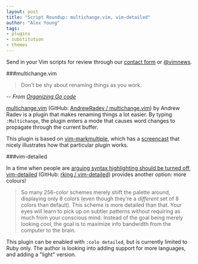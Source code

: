```yaml
---
layout: post
title: "Script Roundup: multichange.vim, vim-detailed"
author: "Alex Young"
tags: 
- plugins
- substitution
- themes
---
```


<div class="intro">
Send in your Vim scripts for review through our <a href="/contact.html">contact form</a> or <a href="http://twitter.com/vimnews">@vimnews</a>.
</div>

###multichange.vim

> Don't be shy about renaming things as you work.

_-- From [Organizing Go code](http://blog.golang.org/2012/08/organizing-go-code.html)_

[multichange.vim](http://www.vim.org/scripts/script.php?script_id=4309) (GitHub: [AndrewRadev / multichange.vim](https://github.com/AndrewRadev/multichange.vim)) by Andrew Radev is a plugin that makes renaming things a lot easier.  By typing `:Multichange`, the plugin enters a mode that causes word changes to propagate through the current buffer.

This plugin is based on [vim-markmultiple](https://github.com/adinapoli/vim-markmultiple), which has a [screencast](http://www.youtube.com/watch?v=deGhhILp2PY&feature=youtu.be) that nicely illustrates how that particular plugin works.

###vim-detailed

In a time when people are [arguing syntax highlighting should be turned off](http://www.kyleisom.net/blog/2012/10/17/syntax-off/), [vim-detailed](http://www.vim.org/scripts/script.php?script_id=4297) (GitHub: [rking / vim-detailed](https://github.com/rking/vim-detailed)) provides another option: more colours!

> So many 256-color schemes merely shift the palette around, displaying only 8 colors (even though they're a *different* set of 8 colors than default). This scheme is more detailed than that. Your eyes will learn to pick up on subtler patterns without requiring as much from your conscious mind. Instead of the goal being merely looking cool, the goal is to maximize info bandwidth from the computer to the brain.

This plugin can be enabled with `:colo detailed`, but is currently limited to Ruby only.  The author is looking into adding support for more languages, and adding a "light" version.
